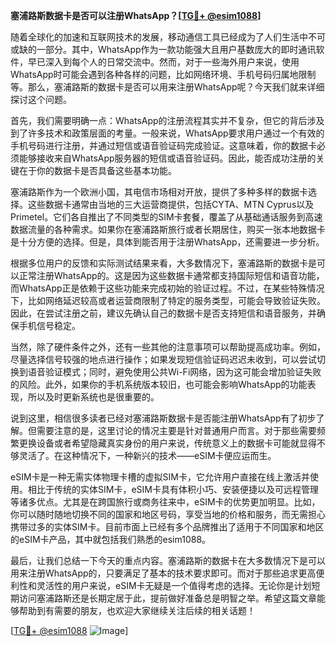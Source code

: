 **塞浦路斯数据卡是否可以注册WhatsApp？[[TG💪+ @esim1088](https://t.me/s/esim1088)]**

随着全球化的加速和互联网技术的发展，移动通信工具已经成为了人们生活中不可或缺的一部分。其中，WhatsApp作为一款功能强大且用户基数庞大的即时通讯软件，早已深入到每个人的日常交流中。然而，对于一些海外用户来说，使用WhatsApp时可能会遇到各种各样的问题，比如网络环境、手机号码归属地限制等。那么，塞浦路斯的数据卡是否可以用来注册WhatsApp呢？今天我们就来详细探讨这个问题。

首先，我们需要明确一点：WhatsApp的注册流程其实并不复杂，但它的背后涉及到了许多技术和政策层面的考量。一般来说，WhatsApp要求用户通过一个有效的手机号码进行注册，并通过短信或语音验证码完成验证。这意味着，你的数据卡必须能够接收来自WhatsApp服务器的短信或语音验证码。因此，能否成功注册的关键在于你的数据卡是否具备这些基本功能。

塞浦路斯作为一个欧洲小国，其电信市场相对开放，提供了多种多样的数据卡选择。这些数据卡通常由当地的三大运营商提供，包括CYTA、MTN Cyprus以及Primetel。它们各自推出了不同类型的SIM卡套餐，覆盖了从基础通话服务到高速数据流量的各种需求。如果你在塞浦路斯旅行或者长期居住，购买一张本地数据卡是十分方便的选择。但是，具体到能否用于注册WhatsApp，还需要进一步分析。

根据多位用户的反馈和实际测试结果来看，大多数情况下，塞浦路斯的数据卡是可以正常注册WhatsApp的。这是因为这些数据卡通常都支持国际短信和语音功能，而WhatsApp正是依赖于这些功能来完成初始的验证过程。不过，在某些特殊情况下，比如网络延迟较高或者运营商限制了特定的服务类型，可能会导致验证失败。因此，在尝试注册之前，建议先确认自己的数据卡是否支持短信和语音服务，并确保手机信号稳定。

当然，除了硬件条件之外，还有一些其他的注意事项可以帮助提高成功率。例如，尽量选择信号较强的地点进行操作；如果发现短信验证码迟迟未收到，可以尝试切换到语音验证模式；同时，避免使用公共Wi-Fi网络，因为这可能会增加验证失败的风险。此外，如果你的手机系统版本较旧，也可能会影响WhatsApp的功能表现，所以及时更新系统也是很重要的。

说到这里，相信很多读者已经对塞浦路斯数据卡是否能注册WhatsApp有了初步了解。但需要注意的是，这里讨论的情况主要是针对普通用户而言。对于那些需要频繁更换设备或者希望隐藏真实身份的用户来说，传统意义上的数据卡可能就显得不够灵活了。在这种情况下，一种新兴的技术——eSIM卡便应运而生。

eSIM卡是一种无需实体物理卡槽的虚拟SIM卡，它允许用户直接在线上激活并使用。相比于传统的实体SIM卡，eSIM卡具有体积小巧、安装便捷以及可远程管理等诸多优点。尤其是在跨国旅行或商务往来中，eSIM卡的优势更加明显。比如，你可以随时随地切换不同的国家和地区号码，享受当地的价格和服务，而无需担心携带过多的实体SIM卡。目前市面上已经有多个品牌推出了适用于不同国家和地区的eSIM卡产品，其中就包括我们熟悉的esim1088。

最后，让我们总结一下今天的重点内容。塞浦路斯的数据卡在大多数情况下是可以用来注册WhatsApp的，只要满足了基本的技术要求即可。而对于那些追求更高便利性和灵活性的用户来说，eSIM卡无疑是一个值得考虑的选择。无论你是计划短期访问塞浦路斯还是长期定居于此，提前做好准备总是明智之举。希望这篇文章能够帮助到有需要的朋友，也欢迎大家继续关注后续的相关话题！

[[TG💪+ @esim1088](https://t.me/s/esim1088) ![Image](https://i.postimg.cc/4NQfJmqS/Snipaste-2025-05-13-00-14-12.png)]